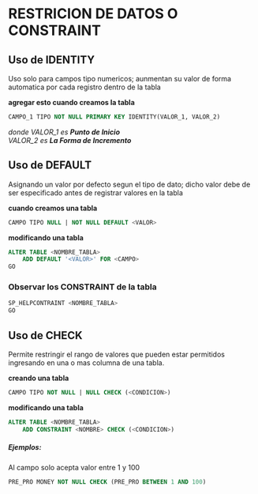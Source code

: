 # RESTRICION DE DATOS O **CONSTRAINT**

## Uso de IDENTITY
Uso solo para campos tipo numericos; aunmentan su valor de forma automatica por cada registro dentro de la tabla

**agregar esto cuando creamos la tabla**
```sql
CAMPO_1 TIPO NOT NULL PRIMARY KEY IDENTITY(VALOR_1, VALOR_2)
```
*donde VALOR_1 es **Punto de Inicio***  
*VALOR_2 es **La Forma de Incremento***

## Uso de DEFAULT
Asignando un valor por defecto segun el tipo de dato; dicho valor debe de ser especificado antes de registrar valores en la tabla

**cuando creamos una tabla**
```sql
CAMPO TIPO NULL | NOT NULL DEFAULT <VALOR>
```

**modificando una tabla**
```sql
ALTER TABLE <NOMBRE_TABLA>
    ADD DEFAULT '<VALOR>' FOR <CAMPO>
GO
```

### Observar los **CONSTRAINT** de la tabla
```sql
SP_HELPCONTRAINT <NOMBRE_TABLA>
GO
```

## Uso de CHECK
Permite restringir el rango de valores que pueden estar permitidos ingresando en una o mas columna de una tabla.

**creando una tabla**
```sql
CAMPO TIPO NOT NULL | NULL CHECK (<CONDICION>)
```

**modificando una tabla**
```sql
ALTER TABLE <NOMBRE_TABLA>
    ADD CONSTRAINT <NOMBRE> CHECK (<CONDICION>)
```

##### Ejemplos: 
Al campo solo acepta valor entre 1 y 100
```sql
PRE_PRO MONEY NOT NULL CHECK (PRE_PRO BETWEEN 1 AND 100)
```



